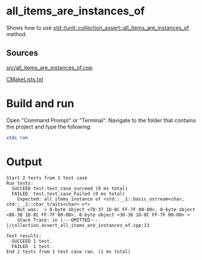 # all_items_are_instances_of

Shows how to use [xtd::tunit::collection_assert::all_items_are_instances_of](https://gammasoft71.github.io/xtd/reference_guides/latest/classxtd_1_1tunit_1_1collection__assert.html#ae0a5816d18fbb07f3697471a3d62665b) method.

## Sources

[src/all_items_are_instances_of.cpp](src/all_items_are_instances_of.cpp)

[CMakeLists.txt](CMakeLists.txt)

# Build and run

Open "Command Prompt" or "Terminal". Navigate to the folder that contains the project and type the following:

```cmake
xtdc run
```

# Output

```
Start 2 tests from 1 test case
Run tests:
  SUCCEED test.test_case_succeed (0 ms total)
  FAILED  test.test_case_Failed (0 ms total)
    Expected: all items instance of <std::__1::basic_ostream<char, std::__1::char_traits<char> >*>
    But was:  < 8-byte object <78-37 1D-8C FF-7F 00-00>, 8-byte object <B8-38 1D-8C FF-7F 00-00>, 8-byte object <30-36 1D-8C FF-7F 00-00> >
    Stack Trace: in |---OMITTED---|/collection_assert_all_items_are_instances_of.cpp:13

Test results:
  SUCCEED 1 test.
  FAILED  1 test.
End 2 tests from 1 test case ran. (1 ms total)
```

